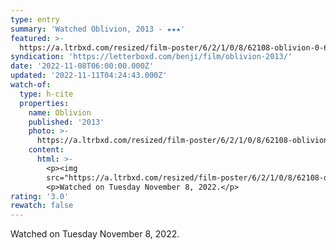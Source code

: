 ```yaml
---
type: entry
summary: 'Watched Oblivion, 2013 - ★★★'
featured: >-
  https://a.ltrbxd.com/resized/film-poster/6/2/1/0/8/62108-oblivion-0-600-0-900-crop.jpg?v=34e6dfa548
syndication: 'https://letterboxd.com/benji/film/oblivion-2013/'
date: '2022-11-08T06:00:00.000Z'
updated: '2022-11-11T04:24:43.000Z'
watch-of:
  type: h-cite
  properties:
    name: Oblivion
    published: '2013'
    photo: >-
      https://a.ltrbxd.com/resized/film-poster/6/2/1/0/8/62108-oblivion-0-600-0-900-crop.jpg?v=34e6dfa548
    content:
      html: >-
        <p><img
        src="https://a.ltrbxd.com/resized/film-poster/6/2/1/0/8/62108-oblivion-0-600-0-900-crop.jpg?v=34e6dfa548"/></p>
        <p>Watched on Tuesday November 8, 2022.</p>
rating: '3.0'
rewatch: false
---
```

Watched on Tuesday November 8, 2022.

